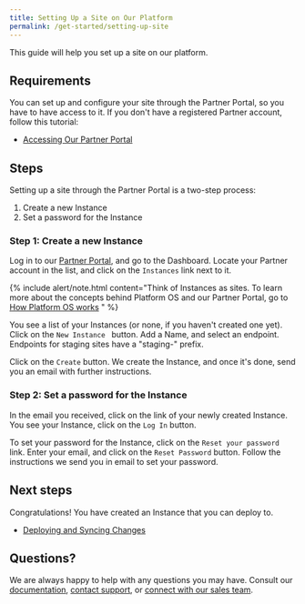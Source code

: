 ```yaml
---
title: Setting Up a Site on Our Platform 
permalink: /get-started/setting-up-site
---
```

This guide will help you set up a site on our platform.  

## Requirements
You can set up and configure your site through the Partner Portal, so you have to have access to it. If you don't have a registered Partner account, follow this tutorial: 

* [Accessing Our Partner Portal]()

## Steps 

Setting up a site through the Partner Portal is a two-step process:

1. Create a new Instance
2. Set a password for the Instance

### Step 1: Create a new Instance

Log in to our [Partner Portal](https://portal.apps.near-me.com), and go to the Dashboard. Locate your Partner account in the list, and click on the ```Instances``` link next to it. 

{% include alert/note.html content="Think of Instances as sites. To learn more about the concepts behind Platform OS and our Partner Portal, go to [How Platform OS works]() " %}

You see a list of your Instances (or none, if you haven't created one yet). Click on the ```New Instance ``` button. 
Add a Name, and select an endpoint. Endpoints for staging sites have a "staging-" prefix. 

Click on the ```Create``` button. We create the Instance, and once it's done, send you an email with further instructions. 

### Step 2: Set a password for the Instance

In the email you received, click on the link of your newly created Instance. You see your Instance, click on the ```Log In``` button. 

To set your password for the Instance, click on the ```Reset your password``` link. Enter your email, and click on the ```Reset Password``` button. Follow the instructions we send you in email to set your password. 

## Next steps
Congratulations! You have created an Instance that you can deploy to.  

* [Deploying and Syncing Changes]()

## Questions?

We are always happy to help with any questions you may have. Consult our  [documentation](), [contact support](), or  [connect with our sales team](). 
